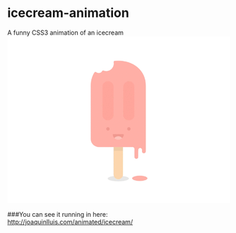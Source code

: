 # icecream-animation
A funny CSS3 animation of an icecream
![Alt text](/icecream.gif?raw=true "image")


###You can see it running in here:
http://joaquinlluis.com/animated/icecream/
